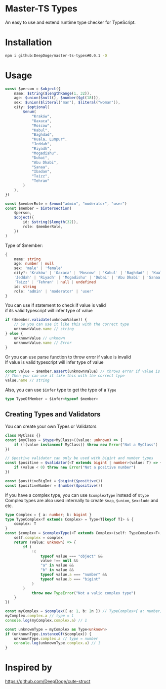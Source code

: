# Master-TS Types

An easy to use and extend runtime type checker for TypeScript.

# Installation

```bash
npm i github:DeepDoge/master-ts-types#0.0.1 -D
```

# Usage

```ts
const $person = $object({
    name: $string($lengthRange(1, 32)),
    age: $union($null(), $number($gt(18))),
    sex: $union($literal("man"), $literal("woman")),
    city: $optional(
        $enum(
            "Kraków",
            "Oaxaca",
            "Moscow",
            "Kabul",
            "Baghdad",
            "Kuala, Lumpur",
            "Jeddah",
            "Riyadh",
            "Mogadishu",
            "Dubai",
            "Abu Dhabi",
            "Sanaa",
            "Ibadan",
            "Taizz",
            "Tehran"
        )
    ),
})

const $memberRole = $enum("admin", "moderator", "user")
const $member = $intersection(
    $person,
    $object({
        id: $string($length(32)),
        role: $memberRole,
    })
)
```

Type of $member:

```ts
{
    name: string
    age: number | null
    sex: 'male' | 'female'
    city?: 'Kraków' | 'Oaxaca' | 'Moscow' | 'Kabul' | 'Baghdad' | 'Kuala, Lumpur' |
    'Jeddah' | 'Riyadh' | 'Mogadishu' | 'Dubai' | 'Abu Dhabi' | 'Sanaa' | 'Ibadan' |
    'Taizz' | 'Tehran' | null | undefined
    id: string
    role: 'admin' | 'moderator' | 'user'
}
```

You can use if statement to check if value is valid<br/>
if its valid typescript will infer type of value

```ts
if ($member.validate(unknownValue)) {
    // So you can use it like this with the correct type
    unknownValue.name // string
} else {
    unknownValue // unknown
    unknownValue.name // Error
}
```

Or you can use parse function to throw error if value is invalid<br/>
If value is valid typescript will infer type of value

```ts
const value = $member.assert(unknownValue) // throws error if value is invalid
// Then you can use it like this with the correct type
value.name // string
```

Also, you can use `$infer` type to get the type of a `Type`
```ts
type TypeOfMember = $infer<typeof $member>
```

## Creating Types and Validators

You can create your own Types or Validators

```ts
class MyClass {}
const $myClass = $type<MyClass>((value: unknown) => {
    if (!(value instanceof MyClass)) throw new Error("Not a MyClass")
})

// $postive validator can only be used with bigint and number types
const $positive = $validator(<T extends bigint | number>(value: T) => {
    if (value < 0) throw new Error("Not a positive number")
})

const $positiveBigInt = $bigint($positive())
const $positiveNumber = $number($positive())
```

If you have a complex type, you can use `$complexType` instead of `$type`<br/>
Complex types are also used internally to create `$map`, `$union`, `$exclude` and etc.

```ts
type Complex = { a: number; b: bigint }
type TypeComplex<T extends Complex> = Type<T[keyof T]> & {
    complex: T
}
const $complex = $complexType(<T extends Complex>(self: TypeComplex<T>, complex: T) => {
    self.complex = complex
    return (value: unknown) => {
        if (
            !(
                typeof value === "object" &&
                value !== null &&
                "a" in value &&
                "b" in value &&
                typeof value.a === "number" &&
                typeof value.b === "bigint"
            )
        )
            throw new TypeError("Not a valid complex type")
    }
})

const myComplex = $complex({ a: 1, b: 2n }) // TypeComplex<{ a: number, b: bigint }>
myComplex.complex.a // type = 1
console.log(myComplex.complex.a) // 1

const unknownType = myComplex as Type<unknown>
if (unknownType.instanceOf($complex)) {
    unknownType.complex.a // type = number
    console.log(unknownType.complex.a) // 1
}
```

# Inspired by

https://github.com/DeepDoge/cute-struct
